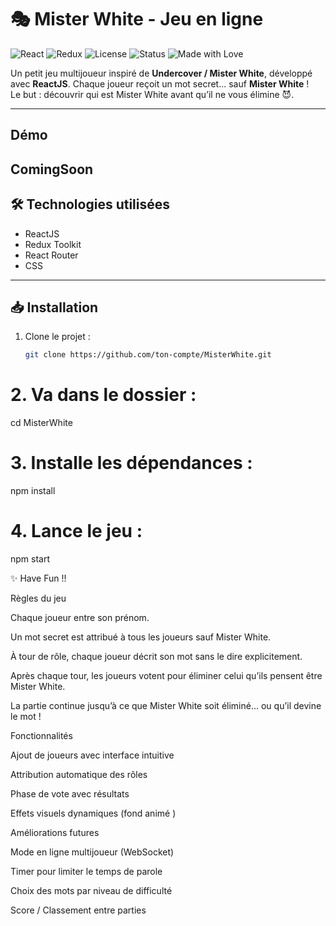 # 🎭 Mister White - Jeu en ligne 

![React](https://img.shields.io/badge/React-18.2.0-61DAFB?logo=react&logoColor=white)
![Redux](https://img.shields.io/badge/Redux-Toolkit-764ABC?logo=redux&logoColor=white)
![License](https://img.shields.io/badge/License-MIT-green)
![Status](https://img.shields.io/badge/Project-Active-brightgreen)
![Made with Love](https://img.shields.io/badge/Made%20with-%E2%9D%A4-red)

Un petit jeu multijoueur inspiré de **Undercover / Mister White**, développé avec **ReactJS**. 
Chaque joueur reçoit un mot secret... sauf **Mister White** !  
Le but : découvrir qui est Mister White avant qu’il ne vous élimine 😈.

---

##  Démo

ComingSoon
---

## 🛠️ Technologies utilisées
- ReactJS 
- Redux Toolkit 
- React Router 
- CSS 
  
---

## 📥 Installation

1. Clone le projet :
   ```bash
   git clone https://github.com/ton-compte/MisterWhite.git
   

# 2. Va dans le dossier :
cd MisterWhite

# 3. Installe les dépendances :
npm install

# 4. Lance le jeu :
npm start

✨ Have Fun !!

Règles du jeu

Chaque joueur entre son prénom.

Un mot secret est attribué à tous les joueurs sauf Mister White.

À tour de rôle, chaque joueur décrit son mot sans le dire explicitement.

Après chaque tour, les joueurs votent pour éliminer celui qu’ils pensent être Mister White.

La partie continue jusqu’à ce que Mister White soit éliminé... ou qu’il devine le mot !


 Fonctionnalités

Ajout de joueurs avec interface intuitive

Attribution automatique des rôles

Phase de vote avec résultats

Effets visuels dynamiques (fond animé )

 Améliorations futures

Mode en ligne multijoueur (WebSocket)

Timer pour limiter le temps de parole

Choix des mots par niveau de difficulté

Score / Classement entre parties
